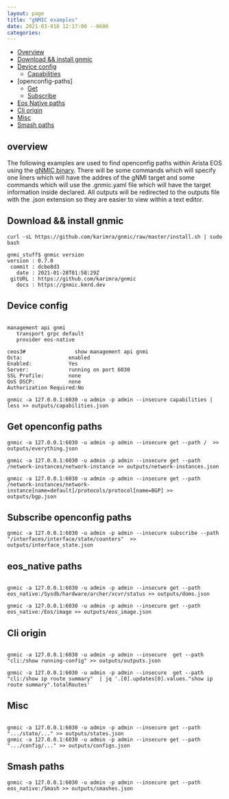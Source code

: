 ```yaml
---
layout: page
title: "gNMIC examples"
date: 2021-03-018 12:17:00 --0600
categories:
---
```


- [Overview](#overview)
- [Download && install gnmic](#Download-&&-install-gnmic)
- [Device config](#Device-config)
  - [Capabilities](#capabilities)
- [openconfig-paths]
  - [Get](#Get-openconfig-paths)
  - [Subscribe](#Subscribe-openconfig-paths)
- [Eos Native paths](#eos_native-paths)
- [Cli origin](#Cli-origin)
- [Misc](#Misc)
- [Smash paths](#Smash-Paths)


## overview

The following examples are used to find openconfig paths within Arista EOS using the [gNMIC binary](https://gnmic.kmrd.dev/).  There will be some commands which will specify one liners which will have the addres of the gNMI target and some commands which will use the .gnmic.yaml file which will have the target information inside declared.  All outputs will be redirected to the outputs file with the .json extension so they are easier to view within a text editor.

## Download && install gnmic

```text
curl -sL https://github.com/karimra/gnmic/raw/master/install.sh | sudo bash

gnmi_stuff$ gnmic version
version : 0.7.0
 commit : dcbe8d3
   date : 2021-01-28T01:58:29Z
 gitURL : https://github.com/karimra/gnmic
   docs : https://gnmic.kmrd.dev
```

## Device config

```text

management api gnmi
   transport grpc default
   provider eos-native

ceos3#                show management api gnmi 
Octa:               enabled
Enabled:            Yes
Server:             running on port 6030
SSL Profile:        none
QoS DSCP:           none
Authorization Required:No
```


```text
gnmic -a 127.0.0.1:6030 -u admin -p admin --insecure capabilities | less >> outputs/capabilities.json
```

## Get openconfig paths

```text
gnmic -a 127.0.0.1:6030 -u admin -p admin --insecure get --path /  >> outputs/everything.json

gnmic -a 127.0.0.1:6030 -u admin -p admin --insecure get --path /network-instances/network-instance >> outputs/network-instances.json

gnmic -a 127.0.0.1:6030 -u admin -p admin --insecure get --path /network-instances/network-instance[name=default]/protocols/protocol[name=BGP] >> outputs/bgp.json
```

## Subscribe openconfig paths

```text
gnmic -a 127.0.0.1:6030 -u admin -p admin --insecure subscribe --path "/interfaces/interface/state/counters"  >> outputs/interface_state.json
```


## eos_native paths

```text

gnmic -a 127.0.0.1:6030 -u admin -p admin --insecure get --path eos_native:/Sysdb/hardware/archer/xcvr/status >> outputs/doms.json

gnmic -a 127.0.0.1:6030 -u admin -p admin --insecure get --path eos_native:/Eos/image >> outputs/eos_image.json
```

## Cli origin 

```text

gnmic -a 127.0.0.1:6030 -u admin -p admin --insecure  get --path "cli:/show running-config" >> outputs/outputs.json

gnmic -a 127.0.0.1:6030 -u admin -p admin --insecure  get --path "cli:/show ip route summary"  | jq '.[0].updates[0].values."show ip route summary".totalRoutes'

```

## Misc

```text

gnmic -a 127.0.0.1:6030 -u admin -p admin --insecure get --path ".../state/..." >> outputs/states.json
gnmic -a 127.0.0.1:6030 -u admin -p admin --insecure get --path ".../config/..." >> outputs/configs.json
```

## Smash paths

```text
gnmic -a 127.0.0.1:6030 -u admin -p admin --insecure get --path eos_native:/Smash >> outputs/smashes.json
```